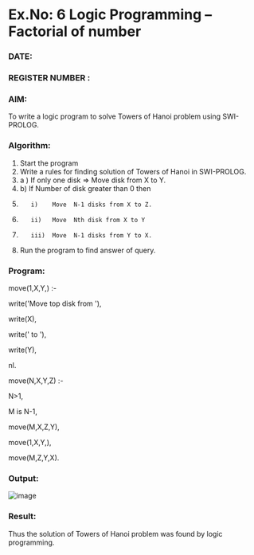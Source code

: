 # Ex.No: 6   Logic Programming – Factorial of number   
### DATE:                                                                            
### REGISTER NUMBER : 
### AIM: 
To  write  a logic program  to solve Towers of Hanoi problem  using SWI-PROLOG. 
### Algorithm:
1. Start the program
2.  Write a rules for finding solution of Towers of Hanoi in SWI-PROLOG.
3.  a )	If only one disk  => Move disk from X to Y.
4.  b)	If Number of disk greater than 0 then
5.        i)	Move  N-1 disks from X to Z.
6.        ii)	Move  Nth disk from X to Y
7.        iii)	Move  N-1 disks from Y to X.
8. Run the program  to find answer of  query.

### Program:
move(1,X,Y,) :-

write('Move top disk from '),

write(X),

write(' to '),

write(Y),

nl.

move(N,X,Y,Z) :-

N>1,

M is N-1,

move(M,X,Z,Y),

move(1,X,Y,),

move(M,Z,Y,X).


### Output:
![image](https://github.com/user-attachments/assets/1eb9ae5e-6aa6-4da5-a4fa-f54d64fe2ed8)



### Result:
Thus the solution of Towers of Hanoi problem was found by logic programming.
